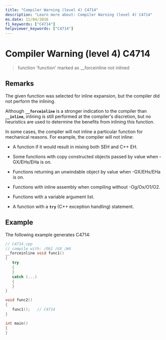 ```yaml
---
title: "Compiler Warning (level 4) C4714"
description: "Learn more about: Compiler Warning (level 4) C4714"
ms.date: 11/04/2016
f1_keywords: ["C4714"]
helpviewer_keywords: ["C4714"]
---
```

# Compiler Warning (level 4) C4714

> function 'function' marked as __forceinline not inlined

## Remarks

The given function was selected for inline expansion, but the compiler did not perform the inlining.

Although **`__forceinline`** is a stronger indication to the compiler than **`__inline`**, inlining is still performed at the compiler's discretion, but no heuristics are used to determine the benefits from inlining this function.

In some cases, the compiler will not inline a particular function for mechanical reasons. For example, the compiler will not inline:

- A function if it would result in mixing both SEH and C++ EH.

- Some functions with copy constructed objects passed by value when -GX/EHs/EHa is on.

- Functions returning an unwindable object by value when -GX/EHs/EHa is on.

- Functions with inline assembly when compiling without -Og/Ox/O1/O2.

- Functions with a variable argument list.

- A function with a **`try`** (C++ exception handling) statement.

## Example

The following example generates C4714:

```cpp
// C4714.cpp
// compile with: /Ob1 /GX /W4
__forceinline void func1()
{
   try
   {
   }
   catch (...)
   {
   }
}

void func2()
{
   func1();   // C4714
}

int main()
{
}
```
